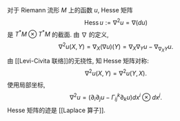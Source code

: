 
对于 Riemann 流形 $M$ 上的函数 $u$, Hesse 矩阵
$$
\operatorname{Hess}u := \nabla^2 u = \nabla(du)
$$
是 $T^*M\otimes T^*M$ 的截面. 由 $\nabla$ 的定义,
$$
\nabla^2 u (X,Y)=\nabla_X(\nabla u)(Y)=\nabla_X\nabla_Y u - \nabla_{\nabla_{X}Y}u.
$$
由 [[Levi-Civita 联络]]的无挠性, 知 Hesse 矩阵对称:
$$
\nabla^2 u(X,Y)=\nabla^2 u (Y,X).
$$
使用局部坐标,
$$
\nabla^2 u = (\partial _i\partial _j u-\Gamma_{ij}^k\partial _k u) dx^i\otimes dx^j.
$$
Hesse 矩阵的迹是 [[Laplace 算子]].